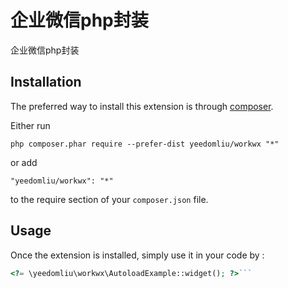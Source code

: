 企业微信php封装
========
企业微信php封装

Installation
------------

The preferred way to install this extension is through [composer](http://getcomposer.org/download/).

Either run

```
php composer.phar require --prefer-dist yeedomliu/workwx "*"
```

or add

```
"yeedomliu/workwx": "*"
```

to the require section of your `composer.json` file.


Usage
-----

Once the extension is installed, simply use it in your code by  :

```php
<?= \yeedomliu\workwx\AutoloadExample::widget(); ?>```
